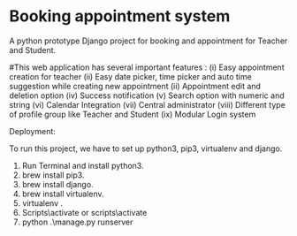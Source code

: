 # Booking appointment system
A  python prototype Django project for booking and appointment for Teacher and Student.

#This  web application has several important features :
(i) Easy appointment creation  for teacher 
(ii) Easy date picker, time picker and auto time suggestion while creating new appointment
(ii) Appointment edit and deletion  option 
(iv) Success notification
(v) Search  option with numeric and string
(vi) Calendar Integration
(vii) Central administrator
(viii) Different type of profile group like Teacher and Student 
(ix) Modular Login system



Deployment:

To run this project, we have to set up python3, pip3, virtualenv and django.
1. Run Terminal and install python3.
2. brew install pip3.
3. brew install django.
4. brew install virtualenv.
5. virtualenv .
6. Scripts\activate or scripts\activate
7. python .\manage.py runserver
